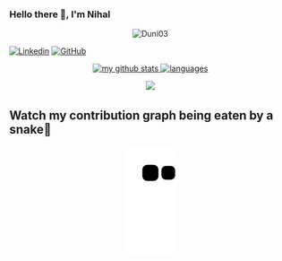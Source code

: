### Hello there 👋, I'm Nihal

<p align="center"> <img src="https://komarev.com/ghpvc/?username=Duni03&label=ProfileViews&color=blue&style=plastic" alt="Duni03" width="200px" height="40px" /> </p>

<!--
**Duni03/Duni03** is a ✨ _special_ ✨ repository because its `README.md` (this file) appears on your GitHub profile.

Here are some ideas to get you started:
<p align="center">
    <a href="#">
      <img src="https://img.shields.io/badge/dynamic/json?         logo=github&label=GitHub+Followers&labelColor=282c34&color=181717&query=%24.data.totalSubs&url=https%3A%2F%2Fapi.spencerwoo.com%2Fsubstats%2F%3Fsource%3Dgithub%26queryKey%Duni03&longCache=true">
</a>
</p>
-->
[![Linkedin](https://img.shields.io/badge/Duni03-blue?style=flat-square&logo=Linkedin&logoColor=white&link=https://www.linkedin.com/in/vDuni03/)](https://www.linkedin.com/in/nihald03)
[![GitHub](https://img.shields.io/github/followers/Duni03?label=follow&style=social)](https://github.com/Duni03)

<!--![Duni03's github stats](https://github-readme-stats.vercel.app/api?username=Duni03&show_icons=true&theme=cobalt&custom_title=Duni03's-GitHub-Stats)-->

<!--![Top Langs](https://github-readme-stats.vercel.app/api/top-langs/?username=Duni03&layout=compact&langs_count=7)-->

<a align="center" href=#>
    <p align="center">
    <img src="https://github-readme-stats.vercel.app/api?username=Duni03&show_icons=true&theme=tokyonight" alt="my github stats" width="420"/>&nbsp;<img src="https://github-readme-stats.vercel.app/api/top-langs/?username=Duni03&layout=compact&theme=tokyonight" alt="languages" height="165">
    </p>
</a>

<a href="https://github.com/Duni03">
    <p align="center">
        <img src="https://github-profile-trophy.vercel.app/?username=Duni03&column=7&theme=onedark"/>
    </p>
</a>

## Watch my contribution graph being eaten by a snake🐍

<p align="center">
  <img src="https://github.com/Duni03/Duni03/raw/output/github-contribution-grid-snake.svg" alt="snake"></center>
</p>
